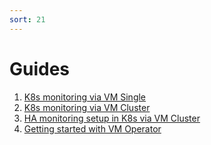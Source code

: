 ```yaml
---
sort: 21
---
```


# Guides

1. [K8s monitoring via VM Single](k8s-monitoring-via-vm-single.html)
2. [K8s monitoring via VM Cluster](k8s-monitoring-via-vm-cluster.html)
3. [HA monitoring setup in K8s via VM Cluster](k8s-ha-monitoring-via-vm-cluster.html)
4. [Getting started with VM Operator](getting-started-with-vm-operator.html)